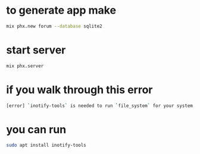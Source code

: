 # to generate app make
```sh
mix phx.new forum --database sqlite2
```

# start server

```sh
mix phx.server
```


# if you walk through this error 

```sh
[error] `inotify-tools` is needed to run `file_system` for your system, check https://github.com/rvoicilas/inotify-tools/wiki for more information about how to install it. If it's already installed but not be found, appoint executable file with `config.exs` or `FILESYSTEM_FSINOTIFY_EXECUTABLE_FILE
```

# you can run

```sh
sudo apt install inotify-tools
```
